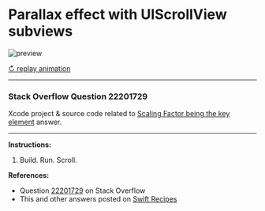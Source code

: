 # Parallax effect with UIScrollView subviews

![preview](https://i.stack.imgur.com/vmZyT.gif)

[↻ replay animation](https://i.stack.imgur.com/vmZyT.gif)

---

### Stack Overflow Question 22201729
Xcode project & source code related to [Scaling Factor being the key element](https://stackoverflow.com/questions/22201729/parallax-effect-with-uiscrollview-subviews/33723894#33723894) answer.

---

**Instructions:**

1. Build. Run. Scroll.

**References:**

- Question [22201729](https://stackoverflow.com/questions/22201729) on Stack Overflow
- This and other answers posted on [Swift Recipes](http://swiftarchitect.com/recipes/)

